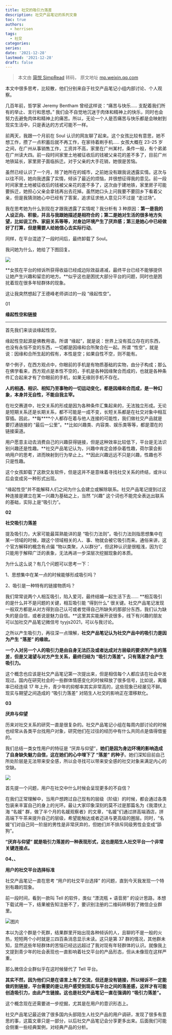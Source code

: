 ```yaml
---
title: 社交的吸引力落差
description: 社交产品笔记的系列文章
toc: true
authors:
  - herrisen
tags:
  - 社交
categories:
series:
date: '2021-12-28'
lastmod: '2021-12-28'
draft: false
---
```

> 本文由 [简悦 SimpRead](http://ksria.com/simpread/) 转码， 原文地址 [mp.weixin.qq.com](https://mp.weixin.qq.com/s/ZAjczLk68OE0xSH2qNPB8w)

本文中很多思考，比较散，他们分别来自于社交产品笔记小组内部讨论、个人观察。

几百年前，哲学家 Jeremy Bentham 曾经这样说：“痛苦与快乐..... 支配着我们所有的举止、言行和思想。” 我们会不自觉地沉迷于肉体和精神上的快乐，同时也会努力去避免肉体和精神上的痛苦。所以，无论一个人是否痛苦与快乐都是会映射到现实生活中，只是表达的方式可能不一样。

前两天，我跟一个月前在 Soul 认识的网友聊了起来。这个女孩比较有意思，她不想工作，攒了一点积蓄后就不再工作，在家待着刷手机..... 女孩大概在 23-25 岁之间，在广州从事销售工作，工资并不高，家里在广州某村，条件一般，有个弟弟在广州读大四。前一段时间家里土地被征收后的钱被父亲花的差不多了，目前广州地铁延长，家里房子面临拆迁。对于父亲的大手花销，她很是苦恼。

虽然已经认识了一个月，除了她所在的城市，之前她没有跟我说透露实情。这次与以往不同，她向我透露了实情，倾诉了最近的烦恼，并很想征得我的意见。前一段时间家里土地被征收后的钱被父亲花的差不多了，这次由于建地铁，家里房子可能要拆迁，她担心父亲会拿钱再出去花掉。虽然她口头上问我要不要回乡下看着父亲，但是我猜测她心中已经有了答案，追求征求他人意见只不过是 “走过场”。

我在思考她为什么到现在才跟我透露了实情呢？我分析有 3 种原因：**第一是我的人设正向、积极，并且与我跟她描述是相符合的；第二是她对生活的很多地方失望，比如说工作、家庭关系等等，对身边环境产生了厌弃感；第三是她心中已经做好了打算，但是需要人给她信心去实际行动**。

同样，在平台混迹了一段时间后，最终卸载了 Soul。

我问她为什么，她给了下图回复。

![](https://mmbiz.qpic.cn/mmbiz_png/OjDnVlk20ZyEkdiaibk9ojeukk85eT21GvciageMCT8WBIRGDtd6ggFJiaSibJic8lfRmEMZ7rNuqAFmPQnTqAQMZKMA/640?wx_fmt=png)

**女孩在平台的倾诉所获得收益已经成边际效益递减，最终平台已经不能够提供让她产生兴趣和留恋的地方。**似乎这也是困扰大部分平台的问题，同时也是困扰着现在很多年轻群体的现象。  

这让我突然想起了王德峰老师讲过的一段 “缘起性空”。

01

**缘起性空和链接**




-----------------

首先我们来谈谈缘起性空。

缘起性空起源是佛教用语。所谓 “缘起”，就是说：世界上没有孤立存在的东西，也没有永恒不变的东西，一切都是因缘和合所聚合在一起。所谓 “性空”，就是说：因缘和合所生起的假有，本性是空；如果自性不空，则不能有。

举个例子，在西方观点中，你眼前的手机是有物质基础的实物，由分子构成；那么在佛学看来，西方观点是本性不空的，手机是各种因缘聚合而成的，也就是各种条件汇合起来才有了你眼前的手机，如果无缘则手机不存在。

**人的相遇、相识、相知乃至事物的一切运动变化，都是因缘和合而成，是一种幻象，本身并无自性，不能自我主宰。**

在社交赛道中，社交关系的形成是因为各种条件汇集起来的，无法独立形成。无论是短期关系还是长期关系，都不可能是一成不变，长短关系都是在社交对象中相互穿插。因此，**每****个人都存在着与他人连接的可能性，我们做社交产品就是要打通链接的 “最后一公里”。**比如兴趣类、内容类、娱乐类等等，都是潜在的链接渠道。

用户愿意主动去消费自己的兴趣获得链接，但是这种效率比较低下，平台是无法识别兴趣还是性趣。**社交产品笔记认为，兴趣中肯定会掺杂着性趣，荷尔蒙会影响用户的思考，进而映射到行为举止上。**因此兴趣远远不只是兴趣，性趣也不只是性趣。

这个女孩卸载了这款交友软件，但是这并不是意味着寻找社交关系的终结，或许以后会变成另一种形式出现。

“缘起性空”并不能解释人们之间为什么会建立或解除联系。社交产品笔记提到过这种连接是建立在某一兴趣为基础之上，当然 “兴趣” 这个词也不能完全表达出联系的基础，实际上是“吸引力”。

**02**

**社交吸引力落差**

提及吸引力，大家可能最耳熟能详的是 “吸引力法则”。吸引力法则指思想集中在某一领域的时候，跟这个领域相关的人、事、物就会被它吸引而来。通俗来讲，这个官方解释的概念有点偏 “物以类聚，人以群分”，但这种认识是很粗浅，因为它只能用于解释广泛的表象，无法再进一步深层次挖掘现象的本质。

为什么这么说？有几个问题可以思考一下：

1、思想集中在某一点的时候能够形成吸引吗？

2、吸引是一种特有的链接物质吗？

我们常常说两个人相互吸引，陷入爱河，最终结婚一起生活下去...... **相互吸引的是什么并不是问题的关键，相互吸引能 “得到什么” 很关键。社交产品笔记发现一般双方都是从对方得到自己认可或者觉得自己所缺失的那部分东西，我们认为缺失的是自信，或者说是魅力自信。**这里其实能展开说很多，线下有兴趣的朋友可以加社交产品笔记微信号 tyyjs2021，可以与我讨论。

之所以产生吸引力，再往深一点理解，**社交产品笔记认为社交产品中的吸引力是因为产生 “落差” 的缘故。**

**一个人对另一个人的吸引力是由自身无法匹及或者达成对方层级的要求所产生的落差，但是又渴望与对方产生关系，最终归结为 “吸引力落差”。只有落差才会产生吸引力。**

这个概念也应该是社交产品笔记第一次提出来，但是相信每个人都应该在社会中发现过。国内在研究社会的一些群体情感变化的时候释放了很多信号，比如说，离婚率已经连续 17 年上升，青少年的抑郁率其实非常高的，这些现象已经屡见不鲜。现实与期望之间造成的 “吸引力落差” 对陌生人社交的影响正在潜移默化。

**03**

**厌弃与仰望**

历来对社交关系的研究一直是很复杂的。社交产品笔记小组在每周内部讨论的时候也经常从各类平台找用户对象，研究他们在过往的经历中有什么共同点是值得借鉴的。

我们总结一类女性用户的特征是 “厌弃与仰望”，**她们是因为身边环境的影响造成了自身缺失魅力自信，这在她们的心中埋下了 “落差” 的种子**。她们深知目前自己所处阶层是无法带来安全感，所以会寻找可以带来安全感的社交对象来满足内心的空缺。

![](https://mmbiz.qpic.cn/mmbiz_png/OjDnVlk20ZyEkdiaibk9ojeukk85eT21Gv3lr197B6icho9J3Rnwq6mY92VicticdaYKX2HlX3MqT2K1mQO0GcaO50g/640?wx_fmt=png)

首先提一个问题，用户在社交中什么时候会呈现更多的不自信？

在我们正常理解中，当用户想跨过自己现有的层级（阶级）的时候，都会通过各类包装来丰富自己的身上的光环。最让大家印象深刻的莫不过是那篇名为《我潜伏上海 “名媛” 群，做了半个月的名媛观察者》的文章，“名媛”们通过拼高端酒店，拼高端下午茶来提升自己的层级，希望能触达或者迈进与更高级的圈层。同时，“名媛”们对自己同一阶层的男性是非常厌弃的，但她们并不排斥同级男性会变成“舔狗”。

**“厌弃与仰望” 就是吸引力落差的一种表现形式，这也是陌生人社交平台一个非常关键连接点。**

**04、、**

**用户的社交平台选择标准**

社交产品笔记一直在思考 “用户的社交平台选择” 的问题，直到今天我发现一个特别有趣的现象。

前一段时间，看到一款叫 Tell 的软件，类似 “漂流瓶 + 语音房” 的设计思路，本想下载试用一下，结果被告知注册不了，要识别注册的二维码转移到了微信企业群里。

![图片](https://mmbiz.qpic.cn/mmbiz_png/OjDnVlk20ZyEkdiaibk9ojeukk85eT21GvbrBQ3PLZIhvnfupZr8UwjT23TFeRZjic4wxd2icxb3khicxo9seeGia06g/640?wx_fmt=png)

本以为这个群是个死群，结果群里开始出现各种倾诉的人，且聊的不是一般的火热，短短两个小时就是三四百条消息显示未读。这只是第 37 群的情况，其他群未知，显然这些年轻群体的苦恼已经远远超过了我对现有年轻群体的认识。就像我上文提到青少年的社会表现也一直影响着社交平台的产品形态，但从未像现在这样严重。

那么微信企业群似乎在这时候替代了 Tell 平台。

**其实不然，因为他们只是在语言上有了交流，但还是没有链接，所以倾诉不一定能做的到链接，平台需要的是让用户感受到现实与平台之间的落差感，这样才有可能创造吸引力，由此产生链接。这也是社交产品笔记一直在强调的 “吸引力落差”。**

这个概念现在还需要进一步挖掘，尤其是在用户的意识形态上。

社交产品笔记最近做了很多国内头部陌生人社交产品的用户调研，发现了很多有意思的事，这篇文章只是一部分，以后社交产品笔记会分享更多出来。后面我们可能会侧重一些经典案例，对经典产品的分析。